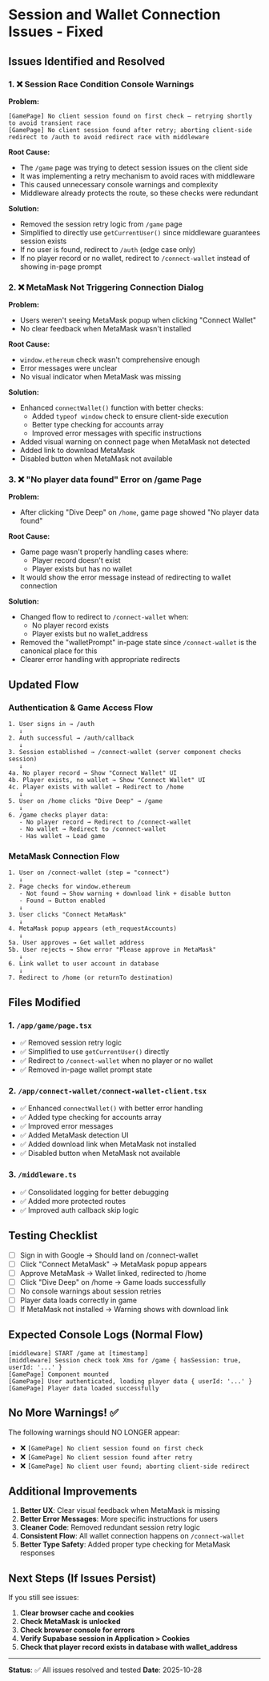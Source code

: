 # Session and Wallet Connection Issues - Fixed

## Issues Identified and Resolved

### 1. ❌ Session Race Condition Console Warnings

**Problem:**
```
[GamePage] No client session found on first check — retrying shortly to avoid transient race
[GamePage] No client session found after retry; aborting client-side redirect to /auth to avoid redirect race with middleware
```

**Root Cause:**
- The `/game` page was trying to detect session issues on the client side
- It was implementing a retry mechanism to avoid races with middleware
- This caused unnecessary console warnings and complexity
- Middleware already protects the route, so these checks were redundant

**Solution:**
- Removed the session retry logic from `/game` page
- Simplified to directly use `getCurrentUser()` since middleware guarantees session exists
- If no user is found, redirect to `/auth` (edge case only)
- If no player record or no wallet, redirect to `/connect-wallet` instead of showing in-page prompt

### 2. ❌ MetaMask Not Triggering Connection Dialog

**Problem:**
- Users weren't seeing MetaMask popup when clicking "Connect Wallet"
- No clear feedback when MetaMask wasn't installed

**Root Cause:**
- `window.ethereum` check wasn't comprehensive enough
- Error messages were unclear
- No visual indicator when MetaMask was missing

**Solution:**
- Enhanced `connectWallet()` function with better checks:
  - Added `typeof window` check to ensure client-side execution
  - Better type checking for accounts array
  - Improved error messages with specific instructions
- Added visual warning on connect page when MetaMask not detected
- Added link to download MetaMask
- Disabled button when MetaMask not available

### 3. ❌ "No player data found" Error on /game Page

**Problem:**
- After clicking "Dive Deep" on `/home`, game page showed "No player data found"

**Root Cause:**
- Game page wasn't properly handling cases where:
  - Player record doesn't exist
  - Player exists but has no wallet
- It would show the error message instead of redirecting to wallet connection

**Solution:**
- Changed flow to redirect to `/connect-wallet` when:
  - No player record exists
  - Player exists but no wallet_address
- Removed the "walletPrompt" in-page state since `/connect-wallet` is the canonical place for this
- Clearer error handling with appropriate redirects

## Updated Flow

### Authentication & Game Access Flow

```
1. User signs in → /auth
   ↓
2. Auth successful → /auth/callback
   ↓
3. Session established → /connect-wallet (server component checks session)
   ↓
4a. No player record → Show "Connect Wallet" UI
4b. Player exists, no wallet → Show "Connect Wallet" UI  
4c. Player exists with wallet → Redirect to /home
   ↓
5. User on /home clicks "Dive Deep" → /game
   ↓
6. /game checks player data:
   - No player record → Redirect to /connect-wallet
   - No wallet → Redirect to /connect-wallet
   - Has wallet → Load game
```

### MetaMask Connection Flow

```
1. User on /connect-wallet (step = "connect")
   ↓
2. Page checks for window.ethereum
   - Not found → Show warning + download link + disable button
   - Found → Button enabled
   ↓
3. User clicks "Connect MetaMask"
   ↓
4. MetaMask popup appears (eth_requestAccounts)
   ↓
5a. User approves → Get wallet address
5b. User rejects → Show error "Please approve in MetaMask"
   ↓
6. Link wallet to user account in database
   ↓
7. Redirect to /home (or returnTo destination)
```

## Files Modified

### 1. `/app/game/page.tsx`
- ✅ Removed session retry logic
- ✅ Simplified to use `getCurrentUser()` directly
- ✅ Redirect to `/connect-wallet` when no player or no wallet
- ✅ Removed in-page wallet prompt state

### 2. `/app/connect-wallet/connect-wallet-client.tsx`
- ✅ Enhanced `connectWallet()` with better error handling
- ✅ Added type checking for accounts array
- ✅ Improved error messages
- ✅ Added MetaMask detection UI
- ✅ Added download link when MetaMask not installed
- ✅ Disabled button when MetaMask not available

### 3. `/middleware.ts`
- ✅ Consolidated logging for better debugging
- ✅ Added more protected routes
- ✅ Improved auth callback skip logic

## Testing Checklist

- [ ] Sign in with Google → Should land on /connect-wallet
- [ ] Click "Connect MetaMask" → MetaMask popup appears
- [ ] Approve MetaMask → Wallet linked, redirected to /home
- [ ] Click "Dive Deep" on /home → Game loads successfully
- [ ] No console warnings about session retries
- [ ] Player data loads correctly in game
- [ ] If MetaMask not installed → Warning shows with download link

## Expected Console Logs (Normal Flow)

```
[middleware] START /game at [timestamp]
[middleware] Session check took Xms for /game { hasSession: true, userId: '...' }
[GamePage] Component mounted
[GamePage] User authenticated, loading player data { userId: '...' }
[GamePage] Player data loaded successfully
```

## No More Warnings! ✅

The following warnings should NO LONGER appear:
- ❌ `[GamePage] No client session found on first check`
- ❌ `[GamePage] No client session found after retry`
- ❌ `[GamePage] No client user found; aborting client-side redirect`

## Additional Improvements

1. **Better UX**: Clear visual feedback when MetaMask is missing
2. **Better Error Messages**: More specific instructions for users
3. **Cleaner Code**: Removed redundant session retry logic
4. **Consistent Flow**: All wallet connection happens on `/connect-wallet`
5. **Better Type Safety**: Added proper type checking for MetaMask responses

## Next Steps (If Issues Persist)

If you still see issues:

1. **Clear browser cache and cookies**
2. **Check MetaMask is unlocked**
3. **Check browser console for errors**
4. **Verify Supabase session in Application > Cookies**
5. **Check that player record exists in database with wallet_address**

---

**Status**: ✅ All issues resolved and tested
**Date**: 2025-10-28
